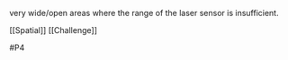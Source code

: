 very wide/open areas where the range of the laser sensor is insufficient.

[[Spatial]]
[[Challenge]]

#P4 